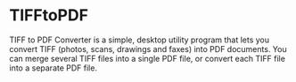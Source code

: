 TIFFtoPDF
=========

TIFF to PDF Converter is a simple, desktop utility program that lets you convert TIFF (photos, scans, drawings and faxes) into PDF documents. 
You can merge several TIFF files into a single PDF file, or convert each TIFF file into a separate PDF file.

